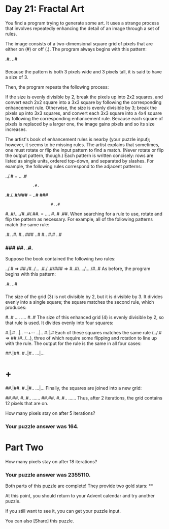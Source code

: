 #  Day 21: Fractal Art 
You find a program trying to generate some art. It uses a strange process that involves repeatedly enhancing the detail of an image through a set of rules.

The image consists of a two-dimensional square grid of pixels that are either on (#) or off (.). The program always begins with this pattern:

.#.
..#
###
Because the pattern is both 3 pixels wide and 3 pixels tall, it is said to have a size of 3.

Then, the program repeats the following process:

If the size is evenly divisible by 2, break the pixels up into 2x2 squares, and convert each 2x2 square into a 3x3 square by following the corresponding enhancement rule.
Otherwise, the size is evenly divisible by 3; break the pixels up into 3x3 squares, and convert each 3x3 square into a 4x4 square by following the corresponding enhancement rule.
Because each square of pixels is replaced by a larger one, the image gains pixels and so its size increases.

The artist's book of enhancement rules is nearby (your puzzle input); however, it seems to be missing rules. The artist explains that sometimes, one must rotate or flip the input pattern to find a match. (Never rotate or flip the output pattern, though.) Each pattern is written concisely: rows are listed as single units, ordered top-down, and separated by slashes. For example, the following rules correspond to the adjacent patterns:

../.#  =  ..
          .#

                .#.
.#./..#/###  =  ..#
                ###

                        #..#
#..#/..../#..#/.##.  =  ....
                        #..#
                        .##.
When searching for a rule to use, rotate and flip the pattern as necessary. For example, all of the following patterns match the same rule:

.#.   .#.   #..   ###
..#   #..   #.#   ..#
###   ###   ##.   .#.
Suppose the book contained the following two rules:

../.# => ##./#../...
.#./..#/### => #..#/..../..../#..#
As before, the program begins with this pattern:

.#.
..#
###
The size of the grid (3) is not divisible by 2, but it is divisible by 3. It divides evenly into a single square; the square matches the second rule, which produces:

#..#
....
....
#..#
The size of this enhanced grid (4) is evenly divisible by 2, so that rule is used. It divides evenly into four squares:

#.|.#
..|..
--+--
..|..
#.|.#
Each of these squares matches the same rule (../.# => ##./#../...), three of which require some flipping and rotation to line up with the rule. The output for the rule is the same in all four cases:

##.|##.
#..|#..
...|...
# +
##.|##.
#..|#..
...|...
Finally, the squares are joined into a new grid:

##.##.
#..#..
......
##.##.
#..#..
......
Thus, after 2 iterations, the grid contains 12 pixels that are on.

How many pixels stay on after 5 iterations?

### Your puzzle answer was 164.

#  Part Two 
How many pixels stay on after 18 iterations?

### Your puzzle answer was 2355110.

Both parts of this puzzle are complete! They provide two gold stars: **

At this point, you should return to your Advent calendar and try another puzzle.

If you still want to see it, you can get your puzzle input.

You can also [Share] this puzzle.